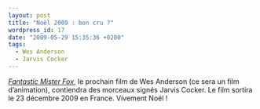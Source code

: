 ```yaml
---
layout: post
title: "Noël 2009 : bon cru ?"
wordpress_id: 17
date: "2009-05-29 15:35:36 +0200"
tags:
  - Wes Anderson
  - Jarvis Cocker
---
```


[_Fantastic Mister Fox_][1], le prochain film de Wes Anderson (ce sera un film
d’animation), contiendra des morceaux signés Jarvis Cocker. Le film sortira le
23 décembre 2009 en France. Vivement Noël !

[1]: https://www.themoviedb.org/movie/10315-fantastic-mr-fox
